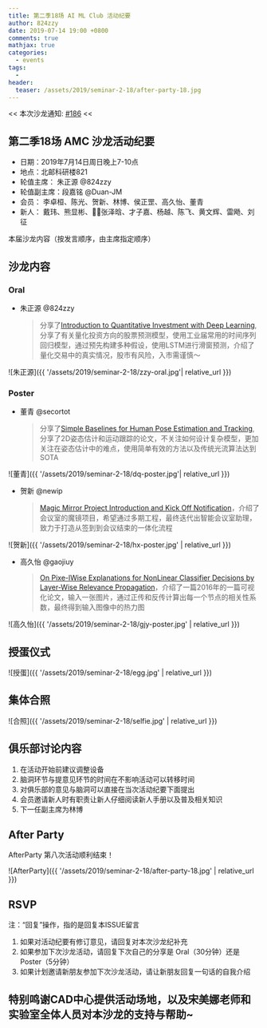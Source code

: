 ```yaml
---
title: 第二季18场 AI ML Club 活动纪要
author: 824zzy
date: 2019-07-14 19:00 +0800
comments: true
mathjax: true
categories: 
  - events
tags:
  - 
header:
  teaser: /assets/2019/seminar-2-18/after-party-18.jpg
---
```


<< 本次沙龙通知: [#186](https://github.com/BUPT/ai-ml.club/issues/186)  <<

## 第二季18场 AMC 沙龙活动纪要

- 日期：2019年7月14日周日晚上7-10点
- 地点：北邮科研楼821
- 轮值主席： 朱正源 @824zzy
- 轮值副主席：段嘉铭 @Duan-JM
- 会员： 李卓桓、陈光、贺新、林博、侯正罡、高久怡、董青
- 新人： 戴玮、熊显彬、张泽晗、才子嘉、杨越、陈飞、黄文辉、雷飏、刘征

本届沙龙内容（按发言顺序，由主席指定顺序）

## 沙龙内容

### Oral

- 朱正源 @824zzy
    > 分享了[Introduction to Quantitative Investment with Deep Learning](https://docs.google.com/presentation/d/1W7RGD3X_MZB3dfzaTrQdGYzv_zuay2JpYOTQUjXzK5A/edit#slide=id.g4461849552_8_1825), 分享了有关量化投资方向的股票预测模型，使用工业届常用的时间序列回归模型，通过预先构建多种假设，使用LSTM进行滑窗预测，介绍了量化交易中的真实情况，股市有风险，入市需谨慎～

![朱正源]({{ '/assets/2019/seminar-2-18/zzy-oral.jpg'| relative_url }})
  
### Poster

- 董青 @secortot
    > 分享了[Simple Baselines for Human Pose Estimation and Tracking](https://arxiv.org/abs/1804.06208), 分享了2D姿态估计和运动跟踪的论文，不关注如何设计复杂模型，更加关注在姿态估计中的难点，使用简单有效的方法以及传统光流算法达到SOTA

![董青]({{ '/assets/2019/seminar-2-18/dq-poster.jpg'| relative_url }})

- 贺新 @newip
    > [Magic Mirror Project Introduction and Kick Off Notification](https://github.com/BUPT/magic-mirror)，介绍了会议室的魔镜项目，希望通过多期工程，最终迭代出智能会议室助理，致力于打造从签到到会议结束的一体化流程

![贺新]({{ '/assets/2019/seminar-2-18/hx-poster.jpg' | relative_url }})

- 高久怡 @gaojiuy
    > [On Pixe-lWise Explanations for NonLinear Classifier Decisions by Layer-Wise Relevance Propagation](https://journals.plos.org/plosone/article?id=10.1371/journal.pone.0130140)，介绍了一篇2016年的一篇可视化论文，输入一张图片，通过正传和反传计算出每一个节点的相关性系数，最终得到输入图像中的热力图

![高久怡]({{ '/assets/2019/seminar-2-18/gjy-poster.jpg' | relative_url }})

## 授蛋仪式

![授蛋]({{ '/assets/2019/seminar-2-18/egg.jpg' | relative_url }})

## 集体合照

![合照]({{ '/assets/2019/seminar-2-18/selfie.jpg' | relative_url }})

## 俱乐部讨论内容

1. 在活动开始前建议调整设备
2. 脑洞环节与提意见环节的时间在不影响活动可以转移时间
3. 对俱乐部的意见与脑洞可以直接在当次活动纪要下面提出
4. 会员邀请新人时有职责让新人仔细阅读新人手册以及普及相关知识
5. 下一任副主席为林博

## After Party

AfterParty 第八次活动顺利结束！

![AfterParty]({{ '/assets/2019/seminar-2-18/after-party-18.jpg' | relative_url }})

## RSVP

注：“回复”操作，指的是回复本ISSUE留言

1. 如果对活动纪要有修订意见，请回复对本次沙龙纪补充
2. 如果参加下次沙龙活动，请回复下次自己的分享是 Oral（30分钟）还是Poster（5分钟）
3. 如果计划邀请新朋友参加下次沙龙活动，请让新朋友回复一句话的自我介绍

## 特别鸣谢CAD中心提供活动场地，以及宋美娜老师和实验室全体人员对本沙龙的支持与帮助~
